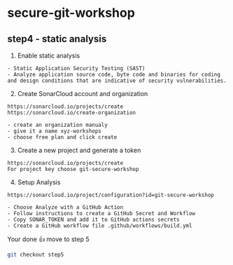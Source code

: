 # secure-git-workshop

## step4 - static analysis

1. Enable static analysis
```
- Static Application Security Testing (SAST)
- Analyze application source code, byte code and binaries for coding and design conditions that are indicative of security vulnerabilities.
```

2. Create SonarCloud account and organization
```
https://sonarcloud.io/projects/create
https://sonarcloud.io/create-organization
```

```
- create an organization manualy
- give it a name xyz-workshops
- choose free plan and click create
```

3. Create a new project and generate a token
```
https://sonarcloud.io/projects/create
For project key choose git-secure-workshop
```

4. Setup Analysis
```
https://sonarcloud.io/project/configuration?id=git-secure-workshop
```

```
- Choose Analyze with a GitHub Action
- Follow instructions to create a GitHub Secret and Workflow
- Copy SONAR_TOKEN and add it to GitHub actions secrets
- Create a GitHub workflow file .github/workflows/build.yml
```

Your done 👍 move to step 5
```bash
git checkout step5
```
